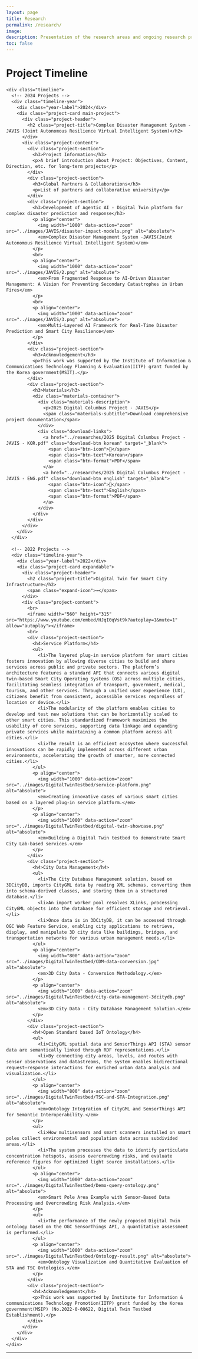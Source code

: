 ```yaml
---
layout: page
title: Research
permalink: /research/
image: 
description: Presentation of the research areas and ongoing research projects of the AI Digital Twin Lab, Dong-A University of Korea
toc: false
---
```


<div class="academic-portfolio">
  <div class="container">
    <h1 class="portfolio-title">Project Timeline</h1>
    
    <div class="timeline">
      <!-- 2024 Projects -->
      <div class="timeline-year">
        <div class="year-label">2024</div>
        <div class="project-card main-project">
          <div class="project-header">
            <h2 class="project-title">Complex Disaster Management System - JAVIS (Joint Autonomous Resilience Virtual Intelligent System)</h2>
          </div>
          <div class="project-content">
            <div class="project-section">
              <h3>Project Information</h3>
              <p>A brief introduction about Project: Objectives, Content, Direction, etc. for long-term projects</p>
            </div>
            <div class="project-section">
              <h3>Global Partners & Collaborations</h3>
              <p>List of partners and collaborative university</p>
            </div>
            <div class="project-section">
              <h3>Development of Agentic AI - Digital Twin platform for complex disaster prediction and response</h3>
              <p align="center">
                <img width="1000" data-action="zoom" src="../images/JAVIS/disaster-impact-models.png" alt="absolute">
                <em>Complex Disaster Management System -JAVIS(Joint Autonomous Resilience Virtual Intelligent System)</em>
              </p>
              <br>
              <p align="center">
                <img width="1000" data-action="zoom" src="../images/JAVIS/2.png" alt="absolute">
                <em>From Fragmented Response to AI-Driven Disaster Management: A Vision for Preventing Secondary Catastrophes in Urban Fires</em>
              </p>
              <br>
              <p align="center">
                <img width="1000" data-action="zoom" src="../images/JAVIS/3.png" alt="absolute">
                <em>Multi-Layered AI Framework for Real-Time Disaster Prediction and Smart City Resilience</em>
              </p>
            </div>
            <div class="project-section">
              <h3>Acknowledgement</h3>
              <p>This work was supported by the Institute of Information & Communications Technology Planning & Evaluation(IITP) grant funded by the Korea government(MSIT).</p>
            </div>
            <div class="project-section">
              <h3>Materials</h3>
              <div class="materials-container">
                <div class="materials-description">
                  <p>2025 Digital Columbus Project - JAVIS</p>
                  <span class="materials-subtitle">Download comprehensive project documentation</span>
                </div>
                <div class="download-links">
                  <a href="../researches/2025 Digital Columbus Project - JAVIS - KOR.pdf" class="download-btn korean" target="_blank">
                    <span class="btn-icon">📄</span>
                    <span class="btn-text">Korean</span>
                    <span class="btn-format">PDF</span>
                  </a>
                  <a href="../researches/2025 Digital Columbus Project - JAVIS - ENG.pdf" class="download-btn english" target="_blank">
                    <span class="btn-icon">📄</span>
                    <span class="btn-text">English</span>
                    <span class="btn-format">PDF</span>
                  </a>
                </div>
              </div>
            </div>
          </div>
        </div>
      </div>

      <!-- 2022 Projects -->
      <div class="timeline-year">
        <div class="year-label">2022</div>
        <div class="project-card expandable">
          <div class="project-header">
            <h2 class="project-title">Digital Twin for Smart City Infrastructure</h2>
            <span class="expand-icon">→</span>
          </div>
          <div class="project-content">
            <br>
            <iframe width="560" height="315" src="https://www.youtube.com/embed/HJqI0qVst9k?autoplay=1&mute=1" allow="autoplay"></iframe>
            <br>
            <div class="project-section">
              <h4>Service Platform</h4>
              <ul>
                <li>The layered plug-in service platform for smart cities fosters innovation by allowing diverse cities to build and share services across public and private sectors. The platform’s architecture features a standard API that connects various digital twin-based Smart City Operating Systems (OS) across multiple cities, facilitating seamless integration of transport, government, medical, tourism, and other services. Through a unified user experience (UX), citizens benefit from consistent, accessible services regardless of location or device.</li>
                <li>The modularity of the platform enables cities to develop and test new solutions that can be horizontally scaled to other smart cities. This standardized framework maximizes the usability of core services, supporting data linkage and expanding private services while maintaining a common platform across all cities.</li>
                <li>The result is an efficient ecosystem where successful innovations can be rapidly implemented across different urban environments, accelerating the growth of smarter, more connected cities.</li>
              </ul>
              <p align="center">
                <img width="1000" data-action="zoom" src="../images/DigitalTwinTestbed/service-platform.png" alt="absolute">
                <em>Creating innovative cases of various smart cities based on a layered plug-in service platform.</em>
              </p>
              <p align="center">
                <img width="1000" data-action="zoom" src="../images/DigitalTwinTestbed/digital-twin-showcase.png" alt="absolute">
                <em>Building a Digital Twin testbed to demonstrate Smart City Lab-based services.</em>
              </p>
            </div>
            <div class="project-section">
              <h4>City Data Management</h4>
              <ul>
                <li>The City Database Management solution, based on 3DCityDB, imports CityGML data by reading XML schemas, converting them into schema-derived classes, and storing them in a structured database.</li>
                <li>An import worker pool resolves XLinks, processing CityGML objects into the database for efficient storage and retrieval.</li>
                <li>Once data is in 3DCityDB, it can be accessed through OGC Web Feature Service, enabling city applications to retrieve, display, and manipulate 3D city data like buildings, bridges, and transportation networks for various urban management needs.</li>
              </ul>
              <p align="center">
                <img width="800" data-action="zoom" src="../images/DigitalTwinTestbed/CDM-data-conversion.jpg" alt="absolute">
                <em>3D City Data - Conversion Methodology.</em>
              </p>
              <p align="center">
                <img width="1000" data-action="zoom" src="../images/DigitalTwinTestbed/city-data-management-3dcitydb.png" alt="absolute">
                <em>3D City Data - City Database Management Solution.</em>
              </p>
            </div>
            <div class="project-section">
              <h4>Open Standard based IoT Ontology</h4>
              <ul>
                <li>CityGML spatial data and SensorThings API (STA) sensor data are semantically linked through RDF representations.</li>
                <li>By connecting city areas, levels, and routes with sensor observations and datastreams, the system enables bidirectional request–response interactions for enriched urban data analysis and visualization.</li>
              </ul>
              <p align="center">
                <img width="800" data-action="zoom" src="../images/DigitalTwinTestbed/TSC-and-STA-Integration.png" alt="absolute">
                <em>Ontology Integration of CityGML and SensorThings API for Semantic Interoperability.</em>
              </p>
              <ul>
                <li>How multisensors and smart scanners installed on smart poles collect environmental and population data across subdivided areas.</li>
                <li>The system processes the data to identify particulate concentration hotspots, assess overcrowding risks, and evaluate reference figures for optimized light source installations.</li>
              </ul>
              <p align="center">
                <img width="1000" data-action="zoom" src="../images/DigitalTwinTestbed/Demo-query-ontology.png" alt="absolute">
                <em>Smart Pole Area Example with Sensor-Based Data Processing and Overcrowding Risk Analysis.</em>
              </p>
              <ul>
                <li>The performance of the newly proposed Digital Twin ontology based on the OGC SensorThings API, a quantitative assessment is performed.</li>
              </ul>
              <p align="center">
                <img width="1000" data-action="zoom" src="../images/DigitalTwinTestbed/Ontology-result.png" alt="absolute">
                <em>Ontology Visualization and Quantitative Evaluation of STA and TSC Ontologies.</em>
              </p>
            </div>
            <div class="project-section">
              <h4>Acknowledgement</h4>
              <p>This work was supported by Institute for Information & communications Technology Promotion(IITP) grant funded by the Korea government(MSIP) (No.2022-0-00622, Digital Twin Testbed Establishment).</p>
            </div>
          </div>
        </div>
      </div>
    </div>
  </div>
</div>


<!-- ########################################### Start the 2022 ~ 2024 ########################################### -->
<!-- # May 2025 ~ Present

<div class="article" style="width: max-content;">
  <div class="container">
    <div class="article__wrapper">
        <a href="/research/JAVIS" class="article__image" style="background-image: url(/images/JAVIS/JAVIS.png); width : 500px; height : 444px"></a>
        <div class="article__content ">
          <div class="article-tags">
            <div class="article-tags__box">
                <a class="article__tag">Digital Twin</a>
            </div>
          </div>
          <h2 class="article__title">
            <a href="/research/JAVIS">Complex Disaster Management System - JAVIS (Joint Autonomous Resilience Virtual Intelligent System)</a>
          </h2>
          <p class="article__excerpt" style="text-align: justify;">🌐Development of a hierarchical agentic AI-based digital twin platform for complex disaster prediction and response.</p>
          <div class="article__footer">
            <div class="article__meta">
              <span class="article__date"><time datetime="2025-05-01T00:00:00+09:00">2025 ~ Present</time></span>
            </div>
            <a href="/research/JAVIS" class="read-more">Keep Reading <i class="ion ion-ios-arrow-forward"></i></a>
          </div>
        </div>
      </div>
  </div>
</div> -->
<!-- ########################################### End the 2025 ~ Present ########################################### -->

***

<!-- ########################################### Start the 2022 ~ 2024 ########################################### -->
<!-- # Apr 2022 ~ Dec 2025

<div class="article" style="width: max-content;">
  <div class="container">
    <div class="article__wrapper">
        <a href="/research/digital-twin-smart-city" class="article__image" style="background-image: url(/images/digital-twin-project.png); width : 500px; height : 444px"></a>
        <div class="article__content ">
          <div class="article-tags">
            <div class="article-tags__box">
                <a class="article__tag">Digital Twin</a>
            </div>
          </div>
          <h2 class="article__title">
            <a href="/research/digital-twin-smart-city">Digital Twin for Smart City</a>
          </h2>
          <p class="article__excerpt" style="text-align: justify;">🌐The integration of Digital Twin technology in Busan's Eco Delta Smart City exemplifies a forward-thinking approach to urban development, aiming to enhance quality of life while promoting environmental sustainability.</p>
          <div class="article__footer">
            <div class="article__meta">
              <span class="article__date"><time datetime="2022-04-1T00:00:00+09:00">April 1, 2022 ~ December 31, 2025</time></span>
            </div>
            <a href="/research/digital-twin-smart-city" class="read-more">Keep Reading <i class="ion ion-ios-arrow-forward"></i></a>
          </div>
        </div>
      </div>
  </div>
</div> -->
<!-- ########################################### End the 2022 ~ 2024 ########################################### -->